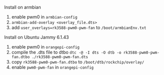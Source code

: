 Install on armbian

1. enable pwm0 in `armbian-config`
2. `armbian-add-overlay <overlay_file.dts>`
3. add `user_overlays=rk3588-pwm0-pwm-fan` to `/boot/armbianEnv.txt`

Install on Ubuntu Jammy 6.1.43

1. enable pwm0 in `orangepi-config`
2. compile the .dts file to dtbo `dtc -@ -I dts -O dtb -o rk3588-pwm0-pwm-fan.dtbo ./rk3588-pwm0-pwm-fan.dts`
3. copy `rk3588-pwm0-pwm-fan.dtbo` to `/boot/dtb/rockchip/overlay/`
4. enable `pwm0-pwm-fan` in `orangepi-config`
